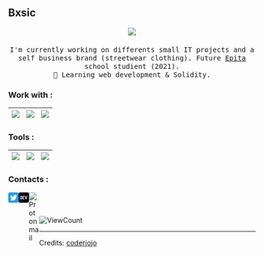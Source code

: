 
## Bxsic

<p align="center">
  <img src="https://avatars.githubusercontent.com/u/65828028?v=4" width=100>
  <br><br>
  <samp>
    I'm currently working on differents small IT projects and a self business brand (streetwear clothing). Future <a href="https://www.epita.fr/">Epita</a> school studient (2021).<br/> 📖 Learning web development & Solidity.
  </samp>
</p>

### Work with :
|<img src="https://humancoders-formations.s3.amazonaws.com/uploads/course/logo/14/formation-node-js.png" width=60> | <img src="https://img.icons8.com/color/452/mongodb.png" width=65> | <img src="https://plugins.jetbrains.com/files/9475/119243/icon/pluginIcon.svg" width=50> | 
|:---:|:---:|:---:|


### Tools :
|<img src="https://img.icons8.com/color/452/windows-10.png" width=60> | <img src="https://upload.wikimedia.org/wikipedia/commons/thumb/9/9a/Visual_Studio_Code_1.35_icon.svg/1024px-Visual_Studio_Code_1.35_icon.svg.png" width=60> | <img src="https://img.icons8.com/emoji/452/brain-emoji.png" width=60> | 
|:---:|:---:|:---:|

### Contacts :
<a href="https://twitter.com/Bxsic_fr">
  <img align="left" alt="Twitter" width="21px" src="https://raw.githubusercontent.com/edent/SuperTinyIcons/099dc12b59179d07d534069bc8551718f786d91a/images/svg/twitter.svg" />
</a>
<a href="https://dev.to/bxsic">
  <img align="left" alt="DEV" width="21px" src="https://raw.githubusercontent.com/edent/SuperTinyIcons/099dc12b59179d07d534069bc8551718f786d91a/images/svg/dev_to.svg" />
</a>
<a href="mailto:bxsic-fr@protonmail.com">
  <img align="left" alt="Protonmail" width="21px" src="https://play-lh.googleusercontent.com/wU1g-jkRI73WEWNUKt--vdvZMzbjCgrVbJd9zRrpy63a85G-hXsv0px9mEA6W2l49J8" />
</a>

<br/><br/>

![ViewCount](https://visitor-badge.glitch.me/badge?page_id=bxsic-fr)

-----
Credits: [coderjojo](https://github.com/coderjojo)
